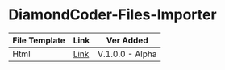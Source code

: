 # DiamondCoder-Files-Importer

|File Template|                                             Link                                            |     Ver Added    |
|-------------|---------------------------------------------------------------------------------------------|------------------|
|   Html      | [Link](https://dj-jr30.github.io/DiamondCoder-Files-Importer/HOST/HTML/index-template.html) | V.1.0.0 - Alpha  |
